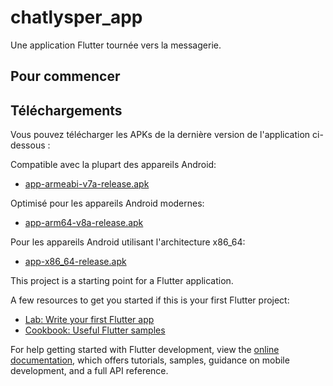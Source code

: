 # chatlysper_app

Une application Flutter tournée vers la messagerie.

## Pour commencer

## Téléchargements

Vous pouvez télécharger les APKs de la dernière version de l'application ci-dessous :

Compatible avec la plupart des appareils Android:
- [app-armeabi-v7a-release.apk](build/app/outputs/apk/release/app-armeabi-v7a-release.apk)

Optimisé pour les appareils Android modernes:
- [app-arm64-v8a-release.apk](build/app/outputs/apk/release/app-arm64-v8a-release.apk)

Pour les appareils Android utilisant l'architecture x86_64:
- [app-x86_64-release.apk](build/app/outputs/apk/release/app-x86_64-release.apk)


This project is a starting point for a Flutter application.

A few resources to get you started if this is your first Flutter project:

- [Lab: Write your first Flutter app](https://docs.flutter.dev/get-started/codelab)
- [Cookbook: Useful Flutter samples](https://docs.flutter.dev/cookbook)

For help getting started with Flutter development, view the
[online documentation](https://docs.flutter.dev/), which offers tutorials,
samples, guidance on mobile development, and a full API reference.
